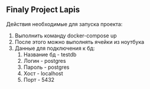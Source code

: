 Finaly Project Lapis
-
Действия необходимые для запуска проекта:
1) Выполнить команду docker-compose up
2) После этого можно выполнять ячейки из ноутбука
3) Данные для подключения к бд:
   1) Название бд - testdb
   2) Логин - postgres
   3) Пароль - postgres
   4) Хост - localhost
   5) Порт - 5432